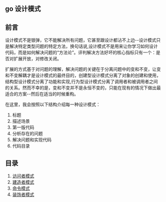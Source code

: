 ## go 设计模式
## 前言
设计模式不是银弹，它不能解决所有问题，它甚至跟设计都沾不上边--设计模式只是解决特定类型问题的特定方法，换句话说,设计模式不是用来让你学习如何设计代码，而是如何解决问题的“方法论”。评判解决方法好坏的核心指标只有一个：是否对扩展开放，对修改关闭。 

扩展的方式基于对问题的理解，解决问题的关键在于分离问题中的变和不变，让变和不变解耦才是设计模式的最终目的，创建型设计模式分离了对象的创建和使用，结构型设计模式分离了功能和实现,行为型设计模式分离了调用者和被调用者之间的关系。然而不幸的是，变和不变并不是永恒不变的，只能在现有的情况下做出最适合的方案--然后在适当的时候重构。

在这里，我会按照以下结构介绍每一种设计模式：
 
1. 标题
2. 描述场景
3. 第一版代码
4. 分析存在的问题
5. 解决问题和实现代码
6. 代码目录
## 目录
1. [访问者模式](https://github.com/lonesomeWaker/design-pattern-go/tree/master/visitor)
2. [建造者模式](https://github.com/lonesomeWaker/design-pattern-go/tree/master/builder)
3. [命令模式](https://github.com/lonesomeWaker/design-pattern-go/tree/master/command)
4. [装饰者模式](https://github.com/lrul/design-pattern-go/tree/master/decorator)
